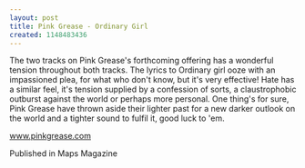 ```yaml
---
layout: post
title: Pink Grease - Ordinary Girl
created: 1148483436
---
```

The two tracks on Pink Grease's forthcoming offering has a wonderful tension throughout both tracks. The lyrics to Ordinary girl ooze with an impassioned plea, for what who don't know, but it's very effective! Hate has a similar feel, it's tension supplied by a confession of sorts, a claustrophobic outburst against the world or perhaps more personal. One thing's for sure, Pink Grease have thrown aside their lighter past for a new darker outlook on the world and a tighter sound to fulfil it, good luck to 'em.

<a href='http://www.pinkgrease.com' target='_blank'>www.pinkgrease.com</a>


Published in Maps Magazine
